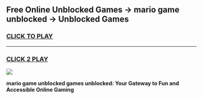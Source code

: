 
## Free Online Unblocked Games → mario game unblocked → Unblocked Games
<h3>
<a href="https://premium.freeplayer.one?title=mario_game_unblocked&ref=21F">CLICK TO PLAY</a></h3>
<hr>

<h3>
<a href="https://premium.freeplayer.one?title=mario_game_unblocked&ref=21F">CLICK 2 PLAY</a>
  
</h3>

<a href="https://premium.freeplayer.one?title=mario_game_unblocked&ref=21F/"><img src="https://clearcache.store/games.png"></a>


**mario game unblocked games unblocked: Your Gateway to Fun and Accessible Online Gaming**
